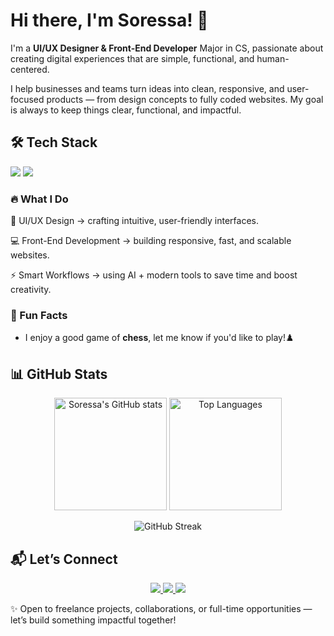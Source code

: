# Hi there, I'm Soressa! 👋
I'm a **UI/UX Designer & Front-End Developer** Major in CS, passionate about creating digital experiences that are simple, functional, and human-centered.

I help businesses and teams turn ideas into clean, responsive, and user-focused products — from design concepts to fully coded websites. My goal is always to keep things clear, functional, and impactful.
## 🛠 Tech Stack
<p align="left">
  <img src="https://skillicons.dev/icons?i=html,css,js,php,python,react,tailwind,flutter,wordpress,figma,git,github" />
  <img src="https://img.shields.io/badge/-AI%20Tools-412991?logo=openai&logoColor=white&style=flat" />
</p>

### 🔥 What I Do

🎨 UI/UX Design → crafting intuitive, user-friendly interfaces.

💻 Front-End Development → building responsive, fast, and scalable websites.

⚡ Smart Workflows → using AI + modern tools to save time and boost creativity.

### 🎯 Fun Facts
- I enjoy a good game of **chess**, let me know if you'd like to play!♟️

## 📊 GitHub Stats  

<p align="center">
  <img src="https://github-readme-stats.vercel.app/api?username=soressa-alemayehu&show_icons=true&theme=tokyonight" alt="Soressa's GitHub stats" height="180em" />
  <img src="https://github-readme-stats.vercel.app/api/top-langs/?username=soressa-alemayehu&layout=compact&theme=tokyonight" alt="Top Languages" height="180em" />
</p>

<p align="center">
  <img src="https://github-readme-streak-stats.herokuapp.com?user=soressa-alemayehu&theme=tokyonight" alt="GitHub Streak" />
</p>

## 📬 Let’s Connect  

<p align="center">
  <a href="mailto:soressaale.ayehu21@gmail.com">
    <img src="https://img.shields.io/badge/Email-D14836?style=for-the-badge&logo=gmail&logoColor=white" />
  </a>
  <a href="https://www.linkedin.com/in/soressa-alemayehu">
    <img src="https://img.shields.io/badge/LinkedIn-0A66C2?style=for-the-badge&logo=linkedin&logoColor=white" />
  </a>
  <a href="https://soressa-alemayehu.vercel.app">
    <img src="https://img.shields.io/badge/Portfolio-000000?style=for-the-badge&logo=vercel&logoColor=white" />
  </a>
</p> 
✨ Open to freelance projects, collaborations, or full-time opportunities — let’s build something impactful together!

